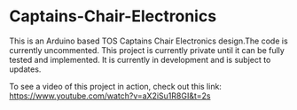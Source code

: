 # Captains-Chair-Electronics

This is an Arduino based TOS Captains Chair Electronics design.The code is currently uncommented. This project is currently private until it can be fully tested and implemented. It is currently in development and is subject to updates. 

To see a video of this project in action, check out this link: https://www.youtube.com/watch?v=aX2iSu1R8GI&t=2s
